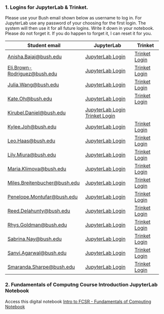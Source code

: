 ### 1. Logins for JupyterLab & Trinket. 
Please use your Bush email shown below as username to log in. For JupyterLab use any password of your choosing for the first login.  The system will then use it for all future logins. Write it down in your notebook. Please do not forget it. If you do happen to forget it, I can reset it for you.


| Student  email    | JupyterLab | Trinket
| ----------- | ----------- | ----------- |
| Anisha.Bajaj@bush.edu   | [JupyterLab Login](https://bushastrolab.com/hub/login?next=%2Fhub%2F) |  [Trinket Login](https://trinket.io/courses/join/CDXjA7)        |
| Eli.Brown-Rodriguez@bush.edu    | [JupyterLab Login](https://bushastrolab.com/hub/login?next=%2Fhub%2F) |  [Trinket Login](https://trinket.io/courses/join/CDXjA7)       |
| Julia.Wang@bush.edu    | [JupyterLab Login](https://bushastrolab.com/hub/login?next=%2Fhub%2F) |  [Trinket Login](https://trinket.io/courses/join/CDXjA7)      |
| Kate.Oh@bush.edu    | [JupyterLab Login](https://bushastrolab.com/hub/login?next=%2Fhub%2F) |  [Trinket Login](https://trinket.io/courses/join/CDXjA7)        |
| Kirubel.Daniel@bush.edu    | [JupyterLab Login](https://bushastrolab.com/hub/login?next=%2Fhub%2F)   [Trinket Login](https://trinket.io/courses/join/CDXjA7)        |
| Kylee.Joh@bush.edu    | [JupyterLab Login](https://bushastrolab.com/hub/login?next=%2Fhub%2F) |  [Trinket Login](https://trinket.io/courses/join/CDXjA7)        |
| Leo.Haas@bush.edu    | [JupyterLab Login](https://bushastrolab.com/hub/login?next=%2Fhub%2F) |  [Trinket Login](https://trinket.io/courses/join/CDXjA7)       |
| Lily.Miura@bush.edu   | [JupyterLab Login](https://bushastrolab.com/hub/login?next=%2Fhub%2F) |  [Trinket Login](https://trinket.io/courses/join/CDXjA7)        |
| Maria.Klimova@bush.edu    | [JupyterLab Login](https://bushastrolab.com/hub/login?next=%2Fhub%2F) |  [Trinket Login](https://trinket.io/courses/join/CDXjA7)        |
| Miles.Breitenbucher@bush.edu    | [JupyterLab Login](https://bushastrolab.com/hub/login?next=%2Fhub%2F) |  [Trinket Login](https://trinket.io/courses/join/CDXjA7)
| Penelope.Montufar@bush.edu    | [JupyterLab Login](https://bushastrolab.com/hub/login?next=%2Fhub%2F) |  [Trinket Login](https://trinket.io/courses/join/CDXjA7)
| Reed.Delahunty@bush.edu    | [JupyterLab Login](https://bushastrolab.com/hub/login?next=%2Fhub%2F) |  [Trinket Login](https://trinket.io/courses/join/CDXjA7)        |
| Rhys.Goldman@bush.edu    | [JupyterLab Login](https://bushastrolab.com/hub/login?next=%2Fhub%2F) |  [Trinket Login](https://trinket.io/courses/join/CDXjA7)       |
| Sabrina.Nay@bush.edu   | [JupyterLab Login](https://bushastrolab.com/hub/login?next=%2Fhub%2F) |  [Trinket Login](https://trinket.io/courses/join/CDXjA7)       |
| Sanvi.Agarwal@bush.edu    | [JupyterLab Login](https://bushastrolab.com/hub/login?next=%2Fhub%2F) |  [Trinket Login](https://trinket.io/courses/join/CDXjA7)       |
| Smaranda.Sharpe@bush.edu   | [JupyterLab Login](https://bushastrolab.com/hub/login?next=%2Fhub%2F) |  [Trinket Login](https://trinket.io/courses/join/CDXjA7)        |

### 2. Fundamentals of Computng Course Introduction JupyterLab Notebook
Access this digital notebook 
[Intro to FCSR - Fundamentals of Computing Notebook](https://bushastrolab.com/hub/user-redirect/git-pull?repo=https%3A%2F%2Fgithub.com%2Fchandrunarayan%2Ffcsr&branch=gh-pages&urlpath=lab%2Ftree%2Ffcsr%2Fprojects%2Fintro_to_fcsr%2FFCSR_Intro.ipynb?reset)


